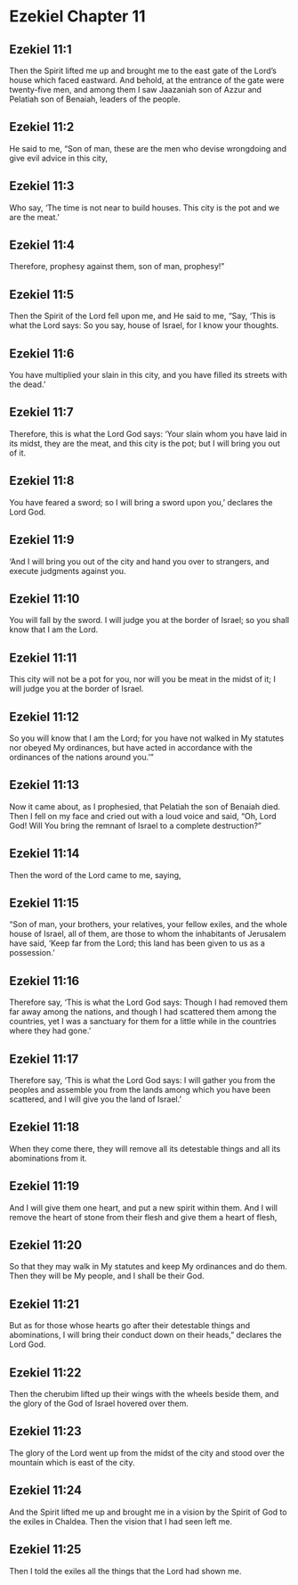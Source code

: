 # Ezekiel Chapter 11

## Ezekiel 11:1

Then the Spirit lifted me up and brought me to the east gate of the Lord’s house which faced eastward. And behold, at the entrance of the gate were twenty-five men, and among them I saw Jaazaniah son of Azzur and Pelatiah son of Benaiah, leaders of the people.

## Ezekiel 11:2

He said to me, “Son of man, these are the men who devise wrongdoing and give evil advice in this city,

## Ezekiel 11:3

Who say, ‘The time is not near to build houses. This city is the pot and we are the meat.’

## Ezekiel 11:4

Therefore, prophesy against them, son of man, prophesy!”

## Ezekiel 11:5

Then the Spirit of the Lord fell upon me, and He said to me, “Say, ‘This is what the Lord says: So you say, house of Israel, for I know your thoughts.

## Ezekiel 11:6

You have multiplied your slain in this city, and you have filled its streets with the dead.’

## Ezekiel 11:7

Therefore, this is what the Lord God says: ‘Your slain whom you have laid in its midst, they are the meat, and this city is the pot; but I will bring you out of it.

## Ezekiel 11:8

You have feared a sword; so I will bring a sword upon you,’ declares the Lord God.

## Ezekiel 11:9

‘And I will bring you out of the city and hand you over to strangers, and execute judgments against you.

## Ezekiel 11:10

You will fall by the sword. I will judge you at the border of Israel; so you shall know that I am the Lord.

## Ezekiel 11:11

This city will not be a pot for you, nor will you be meat in the midst of it; I will judge you at the border of Israel.

## Ezekiel 11:12

So you will know that I am the Lord; for you have not walked in My statutes nor obeyed My ordinances, but have acted in accordance with the ordinances of the nations around you.’”

## Ezekiel 11:13

Now it came about, as I prophesied, that Pelatiah the son of Benaiah died. Then I fell on my face and cried out with a loud voice and said, “Oh, Lord God! Will You bring the remnant of Israel to a complete destruction?”

## Ezekiel 11:14

Then the word of the Lord came to me, saying,

## Ezekiel 11:15

“Son of man, your brothers, your relatives, your fellow exiles, and the whole house of Israel, all of them, are those to whom the inhabitants of Jerusalem have said, ‘Keep far from the Lord; this land has been given to us as a possession.’

## Ezekiel 11:16

Therefore say, ‘This is what the Lord God says: Though I had removed them far away among the nations, and though I had scattered them among the countries, yet I was a sanctuary for them for a little while in the countries where they had gone.’

## Ezekiel 11:17

Therefore say, ‘This is what the Lord God says: I will gather you from the peoples and assemble you from the lands among which you have been scattered, and I will give you the land of Israel.’

## Ezekiel 11:18

When they come there, they will remove all its detestable things and all its abominations from it.

## Ezekiel 11:19

And I will give them one heart, and put a new spirit within them. And I will remove the heart of stone from their flesh and give them a heart of flesh,

## Ezekiel 11:20

So that they may walk in My statutes and keep My ordinances and do them. Then they will be My people, and I shall be their God.

## Ezekiel 11:21

But as for those whose hearts go after their detestable things and abominations, I will bring their conduct down on their heads,” declares the Lord God.

## Ezekiel 11:22

Then the cherubim lifted up their wings with the wheels beside them, and the glory of the God of Israel hovered over them.

## Ezekiel 11:23

The glory of the Lord went up from the midst of the city and stood over the mountain which is east of the city.

## Ezekiel 11:24

And the Spirit lifted me up and brought me in a vision by the Spirit of God to the exiles in Chaldea. Then the vision that I had seen left me.

## Ezekiel 11:25

Then I told the exiles all the things that the Lord had shown me.
